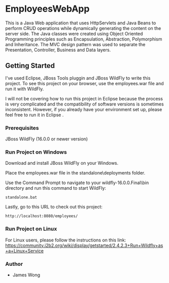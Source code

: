 # EmployeesWebApp

This is a Java Web application that uses HttpServlets and Java Beans to perform CRUD operations while dynamically generating the content on the server side. The Java classes were created using Object Oriented Programming principles such as Encapsulation, Abstraction, Polymorphism and Inheritance. The MVC design pattern was used to separate the Presentation, Controller, Business and Data layers.

## Getting Started

I've used Eclipse, JBoss Tools pluggin and JBoss WildFly to write this project. To see this project on your browser, use the employees.war file and run it with WildFly.

I will not be covering how to run this project in Eclipse because the process is very complicated and the compatibility of software versions is sometimes inconsistent. However, if you already have your environment set up, please feel free to run it in Eclipse .

### Prerequisites

JBoss WildFly (16.0.0 or newer version)

### Run Project on Windows

Download and install JBoss WildFly on your Windows.

Place the employees.war file in the standalone\deployments folder. 

Use the Command Prompt to navigate to your wildfly-16.0.0.Final\bin directory and run this command to start WildFly:
```
standalone.bat
```

Lastly, go to this URL to check out this project:
```
http://localhost:8080/employees/
```

### Run Project on Linux

For Linux users, please follow the instructions on this link:
https://community.i2b2.org/wiki/display/getstarted/2.4.2.3+Run+Wildfly+as+a+Linux+Service

### Author

* James Wong
